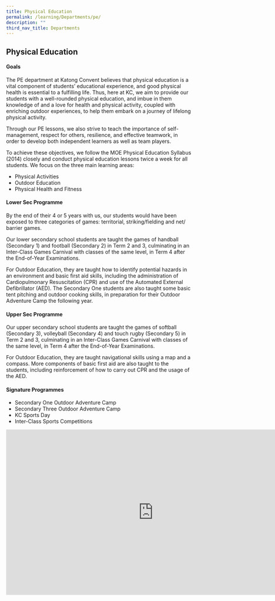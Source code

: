 ```yaml
---
title: Physical Education
permalink: /learning/Departments/pe/
description: ""
third_nav_title: Departments
---
```

## Physical Education

#### Goals

The PE department at Katong Convent believes that physical education is a vital component of students’ educational experience, and good physical health is essential to a fulfilling life. Thus, here at KC, we aim to provide our students with a well-rounded physical education, and imbue in them knowledge of and a love for health and physical activity, coupled with enriching outdoor experiences, to help them embark on a journey of lifelong physical activity.

Through our PE lessons, we also strive to teach the importance of self-management, respect for others, resilience, and effective teamwork, in order to develop both independent learners as well as team players.

To achieve these objectives, we follow the MOE Physical Education Syllabus (2014) closely and conduct physical education lessons twice a week for all students. We focus on the three main learning areas:

*   Physical Activities
*   Outdoor Education
*   Physical Health and Fitness

#### Lower Sec Programme

By the end of their 4 or 5 years with us, our students would have been exposed to three categories of games: territorial, striking/fielding and net/ barrier games.

Our lower secondary school students are taught the games of handball (Secondary 1) and football (Secondary 2) in Term 2 and 3, culminating in an Inter-Class Games Carnival with classes of the same level, in Term 4 after the End-of-Year Examinations.

For Outdoor Education, they are taught how to identify potential hazards in an environment and basic first aid skills, including the administration of Cardiopulmonary Resuscitation (CPR) and use of the Automated External Defibrillator (AED). The Secondary One students are also taught some basic tent pitching and outdoor cooking skills, in preparation for their Outdoor Adventure Camp the following year.

#### Upper Sec Programme

Our upper secondary school students are taught the games of softball (Secondary 3), volleyball (Secondary 4) and touch rugby (Secondary 5) in Term 2 and 3, culminating in an Inter-Class Games Carnival with classes of the same level, in Term 4 after the End-of-Year Examinations.

For Outdoor Education, they are taught navigational skills using a map and a compass. More components of basic first aid are also taught to the students, including reinforcement of how to carry out CPR and the usage of the AED.

#### Signature Programmes

*   Secondary One Outdoor Adventure Camp  
*   Secondary Three Outdoor Adventure Camp  
*   KC Sports Day
*   Inter-Class Sports Competitions

<iframe allowfullscreen="true" height="450" width="800" frameborder="0" src="https://docs.google.com/presentation/d/e/2PACX-1vT1OeoSr2Ax8rV2cInuj8rgbAfUK0WQkWzKhRKG09OzHEUVZE-tnyZ7ntz0B6hBTd4gfZExsz1BmpgG/embed?start=false&amp;loop=false&amp;delayms=3000"></iframe>
